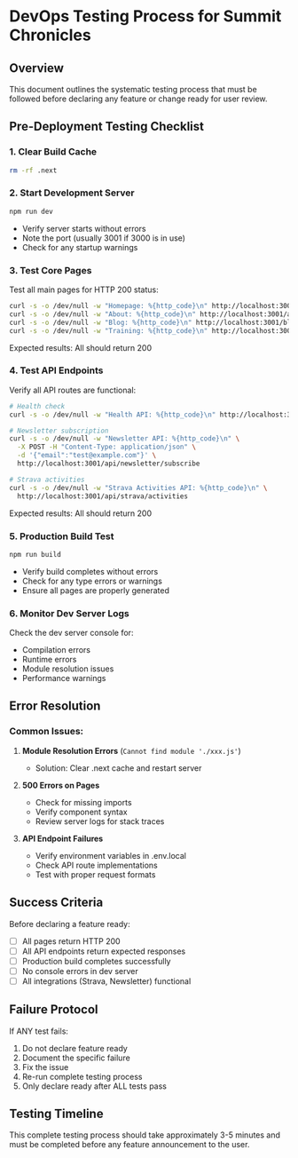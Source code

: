 # DevOps Testing Process for Summit Chronicles

## Overview
This document outlines the systematic testing process that must be followed before declaring any feature or change ready for user review.

## Pre-Deployment Testing Checklist

### 1. Clear Build Cache
```bash
rm -rf .next
```

### 2. Start Development Server
```bash
npm run dev
```
- Verify server starts without errors
- Note the port (usually 3001 if 3000 is in use)
- Check for any startup warnings

### 3. Test Core Pages
Test all main pages for HTTP 200 status:
```bash
curl -s -o /dev/null -w "Homepage: %{http_code}\n" http://localhost:3001
curl -s -o /dev/null -w "About: %{http_code}\n" http://localhost:3001/about  
curl -s -o /dev/null -w "Blog: %{http_code}\n" http://localhost:3001/blog
curl -s -o /dev/null -w "Training: %{http_code}\n" http://localhost:3001/training
```

Expected results: All should return 200

### 4. Test API Endpoints
Verify all API routes are functional:
```bash
# Health check
curl -s -o /dev/null -w "Health API: %{http_code}\n" http://localhost:3001/api/health

# Newsletter subscription
curl -s -o /dev/null -w "Newsletter API: %{http_code}\n" \
  -X POST -H "Content-Type: application/json" \
  -d '{"email":"test@example.com"}' \
  http://localhost:3001/api/newsletter/subscribe

# Strava activities
curl -s -o /dev/null -w "Strava Activities API: %{http_code}\n" \
  http://localhost:3001/api/strava/activities
```

Expected results: All should return 200

### 5. Production Build Test
```bash
npm run build
```
- Verify build completes without errors
- Check for any type errors or warnings
- Ensure all pages are properly generated

### 6. Monitor Dev Server Logs
Check the dev server console for:
- Compilation errors
- Runtime errors
- Module resolution issues
- Performance warnings

## Error Resolution

### Common Issues:

1. **Module Resolution Errors** (`Cannot find module './xxx.js'`)
   - Solution: Clear .next cache and restart server

2. **500 Errors on Pages**
   - Check for missing imports
   - Verify component syntax
   - Review server logs for stack traces

3. **API Endpoint Failures**
   - Verify environment variables in .env.local
   - Check API route implementations
   - Test with proper request formats

## Success Criteria

Before declaring a feature ready:
- [ ] All pages return HTTP 200
- [ ] All API endpoints return expected responses  
- [ ] Production build completes successfully
- [ ] No console errors in dev server
- [ ] All integrations (Strava, Newsletter) functional

## Failure Protocol

If ANY test fails:
1. Do not declare feature ready
2. Document the specific failure
3. Fix the issue
4. Re-run complete testing process
5. Only declare ready after ALL tests pass

## Testing Timeline

This complete testing process should take approximately 3-5 minutes and must be completed before any feature announcement to the user.